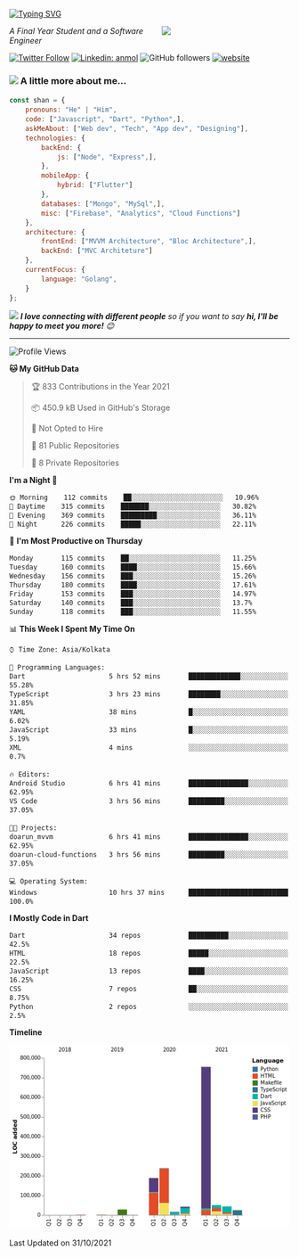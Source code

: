 <!-- <h2>नमस्ते (Namaste)🙏🏻, I'm Shan Shaji! <img src="https://media.giphy.com/media/12oufCB0MyZ1Go/giphy.gif" width="50"></h2> -->
[![Typing SVG](https://readme-typing-svg.herokuapp.com?lines=Hey%2C+I'm+Shan;I+am+a+Full+Stack+Developer)](https://git.io/typing-svg)

<img align='right' src="https://media.giphy.com/media/M9gbBd9nbDrOTu1Mqx/giphy.gif" width="230">
<p><em>A Final Year Student and a Software Engineer</em></p>

[![Twitter Follow](https://img.shields.io/twitter/follow/shan__shaji?style=flat)](https://twitter.com/intent/follow?screen_name=shan__shaji)
[![Linkedin: anmol](https://img.shields.io/badge/shan-shaji?style=flat-square&logo=Linkedin&logoColor=white&link=https://www.linkedin.com/in/shan-shaji/)](https://www.linkedin.com/in/shan-shaji/)
![GitHub followers](https://img.shields.io/github/followers/shan-shaji?label=Follow&style=social)
[![website](https://img.shields.io/badge/Website-46a2f1.svg?&style=flat-square&logo=Google-Chrome&logoColor=white&link=http://shan-shaji.github.io/)](http://shan-shaji.github.io/)



### <img src="https://media.giphy.com/media/VgCDAzcKvsR6OM0uWg/giphy.gif" width="50"> A little more about me...  

```javascript
const shan = {
    pronouns: "He" | "Him",
    code: ["Javascript", "Dart", "Python",],
    askMeAbout: ["Web dev", "Tech", "App dev", "Designing"],
    technologies: {
        backEnd: {
            js: ["Node", "Express",],
        },
        mobileApp: {
            hybrid: ["Flutter"]
        },
        databases: ["Mongo", "MySql",],
        misc: ["Firebase", "Analytics", "Cloud Functions"]
    },
    architecture: {
        frontEnd: ["MVVM Architecture", "Bloc Architecture",],
        backEnd: ["MVC Architeture"]
    },
    currentFocus: {
        language: "Golang",
    }
};
```

<img src="https://media.giphy.com/media/LnQjpWaON8nhr21vNW/giphy.gif" width="60"> <em><b>I love connecting with different people</b> so if you want to say <b>hi, I'll be happy to meet you more!</b> 😊</em>

---
<!--START_SECTION:waka-->
![Profile Views](http://img.shields.io/badge/Profile%20Views-32-blue)

**🐱 My GitHub Data** 

> 🏆 833 Contributions in the Year 2021
 > 
> 📦 450.9 kB Used in GitHub's Storage 
 > 
> 🚫 Not Opted to Hire
 > 
> 📜 81 Public Repositories 
 > 
> 🔑 8 Private Repositories  
 > 
**I'm a Night 🦉** 

```text
🌞 Morning    112 commits    ██░░░░░░░░░░░░░░░░░░░░░░░   10.96% 
🌆 Daytime    315 commits    ███████░░░░░░░░░░░░░░░░░░   30.82% 
🌃 Evening    369 commits    █████████░░░░░░░░░░░░░░░░   36.11% 
🌙 Night      226 commits    █████░░░░░░░░░░░░░░░░░░░░   22.11%

```
📅 **I'm Most Productive on Thursday** 

```text
Monday       115 commits    ██░░░░░░░░░░░░░░░░░░░░░░░   11.25% 
Tuesday      160 commits    ████░░░░░░░░░░░░░░░░░░░░░   15.66% 
Wednesday    156 commits    ███░░░░░░░░░░░░░░░░░░░░░░   15.26% 
Thursday     180 commits    ████░░░░░░░░░░░░░░░░░░░░░   17.61% 
Friday       153 commits    ███░░░░░░░░░░░░░░░░░░░░░░   14.97% 
Saturday     140 commits    ███░░░░░░░░░░░░░░░░░░░░░░   13.7% 
Sunday       118 commits    ███░░░░░░░░░░░░░░░░░░░░░░   11.55%

```


📊 **This Week I Spent My Time On** 

```text
⌚︎ Time Zone: Asia/Kolkata

💬 Programming Languages: 
Dart                     5 hrs 52 mins       █████████████░░░░░░░░░░░░   55.28% 
TypeScript               3 hrs 23 mins       ████████░░░░░░░░░░░░░░░░░   31.85% 
YAML                     38 mins             █░░░░░░░░░░░░░░░░░░░░░░░░   6.02% 
JavaScript               33 mins             █░░░░░░░░░░░░░░░░░░░░░░░░   5.19% 
XML                      4 mins              ░░░░░░░░░░░░░░░░░░░░░░░░░   0.7%

🔥 Editors: 
Android Studio           6 hrs 41 mins       ███████████████░░░░░░░░░░   62.95% 
VS Code                  3 hrs 56 mins       █████████░░░░░░░░░░░░░░░░   37.05%

🐱‍💻 Projects: 
doarun_mvvm              6 hrs 41 mins       ███████████████░░░░░░░░░░   62.95% 
doarun-cloud-functions   3 hrs 56 mins       █████████░░░░░░░░░░░░░░░░   37.05%

💻 Operating System: 
Windows                  10 hrs 37 mins      █████████████████████████   100.0%

```

**I Mostly Code in Dart** 

```text
Dart                     34 repos            ██████████░░░░░░░░░░░░░░░   42.5% 
HTML                     18 repos            █████░░░░░░░░░░░░░░░░░░░░   22.5% 
JavaScript               13 repos            ████░░░░░░░░░░░░░░░░░░░░░   16.25% 
CSS                      7 repos             ██░░░░░░░░░░░░░░░░░░░░░░░   8.75% 
Python                   2 repos             ░░░░░░░░░░░░░░░░░░░░░░░░░   2.5%

```


**Timeline**

![Chart not found](https://raw.githubusercontent.com/shan-shaji/shan-shaji/master/charts/bar_graph.png) 


 Last Updated on 31/10/2021
<!--END_SECTION:waka-->

